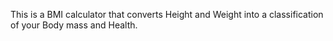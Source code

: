 This is a BMI calculator that converts Height and Weight into a classification of your Body mass and Health.
